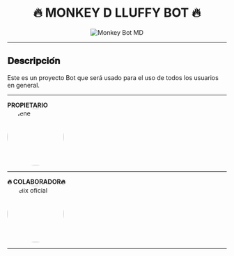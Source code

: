 
<h1 align="center">🔥 MONKEY D LLUFFY BOT 🔥</h1>

<p align="center">
 <img
src="https://qu.ax/TxDpu.jpg"
alt="Monkey Bot MD" />

---

## 𝐃𝐞𝐬𝐜𝐫𝐢𝐩𝐜𝐢𝐨́𝐧 

Este es un proyecto Bot que será usado para el uso de todos los usuarios en general.


---


</details>
<summary><b>PROPIETARIO</b></summary>

<a href="https://readme.creado.por.felix.com" style="display:inline-block; text-decoration: none;">
    <img src="https://qu.ax/TxDpu.jpg" width="130" height="130" alt="Nene" style="border-radius: 50%;"/>
</a>

---


</details>
<summary><b>🔥 COLABORADOR🔥</b></summary>

<a href="https://github.com/mantis-has/Makima" style="display:inline-block; text-decoration: none;">
    <img src="https://qu.ax/Ywcsu.jpg" width="130" height="130" alt="Félix oficial" style="border-radius: 50%;"/>
</a>

---

